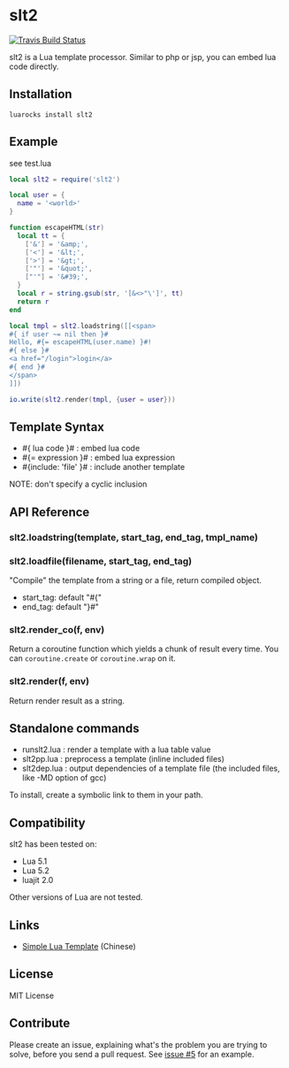 # slt2

[![Travis Build Status](https://travis-ci.org/FSMaxB/liluat.svg?branch=master)](https://travis-ci.org/FSMaxB/liluat)

slt2 is a Lua template processor. Similar to php or jsp, you can embed lua code directly.

## Installation

```
luarocks install slt2
```

## Example

see test.lua

```lua
local slt2 = require('slt2')

local user = {
  name = '<world>'
}

function escapeHTML(str)
  local tt = {
    ['&'] = '&amp;',
    ['<'] = '&lt;',
    ['>'] = '&gt;',
    ['"'] = '&quot;',
    ["'"] = '&#39;',
  }
  local r = string.gsub(str, '[&<>"\']', tt)
  return r
end

local tmpl = slt2.loadstring([[<span>
#{ if user ~= nil then }#
Hello, #{= escapeHTML(user.name) }#!
#{ else }#
<a href="/login">login</a>
#{ end }#
</span>
]])

io.write(slt2.render(tmpl, {user = user}))
```

## Template Syntax

* #{ lua code }# : embed lua code
* #{= expression }# : embed lua expression
* #{include: 'file' }# : include another template

NOTE: don't specify a cyclic inclusion

## API Reference

### slt2.loadstring(template, start\_tag, end\_tag, tmpl\_name)
### slt2.loadfile(filename, start\_tag, end\_tag)

"Compile" the template from a string or a file, return compiled object.

* start_tag: default "#{"
* end_tag: default "}#"

### slt2.render\_co(f, env)

Return a coroutine function which yields a chunk of result every time. You can `coroutine.create` or `coroutine.wrap` on it.

### slt2.render(f, env)

Return render result as a string.

## Standalone commands

* runslt2.lua : render a template with a lua table value
* slt2pp.lua : preprocess a template (inline included files)
* slt2dep.lua : output dependencies of a template file (the included files, like -MD option of gcc)

To install, create a symbolic link to them in your path.

## Compatibility

slt2 has been tested on:

* Lua 5.1
* Lua 5.2
* luajit 2.0

Other versions of Lua are not tested.

## Links

* [Simple Lua Template](https://blog.henix.info/blog/simple-lua-template/_.html) (Chinese)

## License

MIT License

## Contribute

Please create an issue, explaining what's the problem you are trying to solve, before you send a pull request. See [issue #5](https://github.com/henix/slt2/issues/5) for an example.
